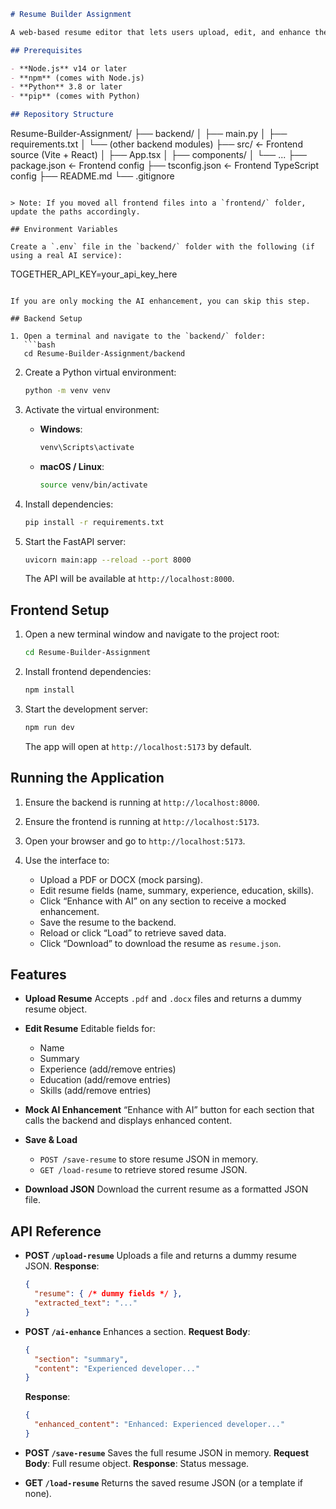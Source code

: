 ```markdown
# Resume Builder Assignment

A web-based resume editor that lets users upload, edit, and enhance their resumes with a mock AI backend, save and retrieve resume data via a FastAPI backend, and download the final resume as JSON.

## Prerequisites

- **Node.js** v14 or later  
- **npm** (comes with Node.js)  
- **Python** 3.8 or later  
- **pip** (comes with Python)

## Repository Structure

```

Resume-Builder-Assignment/
├── backend/
│   ├── main.py
│   ├── requirements.txt
│   └── (other backend modules)
├── src/                   ← Frontend source (Vite + React)
│   ├── App.tsx
│   ├── components/
│   └── ...
├── package.json           ← Frontend config
├── tsconfig.json          ← Frontend TypeScript config
├── README.md
└── .gitignore

```

> Note: If you moved all frontend files into a `frontend/` folder, update the paths accordingly.

## Environment Variables

Create a `.env` file in the `backend/` folder with the following (if using a real AI service):

```

TOGETHER\_API\_KEY=your\_api\_key\_here

````

If you are only mocking the AI enhancement, you can skip this step.

## Backend Setup

1. Open a terminal and navigate to the `backend/` folder:
   ```bash
   cd Resume-Builder-Assignment/backend
````

2. Create a Python virtual environment:

   ```bash
   python -m venv venv
   ```

3. Activate the virtual environment:

   * **Windows**:

     ```bash
     venv\Scripts\activate
     ```
   * **macOS / Linux**:

     ```bash
     source venv/bin/activate
     ```

4. Install dependencies:

   ```bash
   pip install -r requirements.txt
   ```

5. Start the FastAPI server:

   ```bash
   uvicorn main:app --reload --port 8000
   ```

   The API will be available at `http://localhost:8000`.

## Frontend Setup

1. Open a new terminal window and navigate to the project root:

   ```bash
   cd Resume-Builder-Assignment
   ```

2. Install frontend dependencies:

   ```bash
   npm install
   ```

3. Start the development server:

   ```bash
   npm run dev
   ```

   The app will open at `http://localhost:5173` by default.

## Running the Application

1. Ensure the backend is running at `http://localhost:8000`.
2. Ensure the frontend is running at `http://localhost:5173`.
3. Open your browser and go to `http://localhost:5173`.
4. Use the interface to:

   * Upload a PDF or DOCX (mock parsing).
   * Edit resume fields (name, summary, experience, education, skills).
   * Click “Enhance with AI” on any section to receive a mocked enhancement.
   * Save the resume to the backend.
   * Reload or click “Load” to retrieve saved data.
   * Click “Download” to download the resume as `resume.json`.

## Features

* **Upload Resume**
  Accepts `.pdf` and `.docx` files and returns a dummy resume object.

* **Edit Resume**
  Editable fields for:

  * Name
  * Summary
  * Experience (add/remove entries)
  * Education (add/remove entries)
  * Skills (add/remove entries)

* **Mock AI Enhancement**
  “Enhance with AI” button for each section that calls the backend and displays enhanced content.

* **Save & Load**

  * `POST /save-resume` to store resume JSON in memory.
  * `GET /load-resume` to retrieve stored resume JSON.

* **Download JSON**
  Download the current resume as a formatted JSON file.

## API Reference

* **POST `/upload-resume`**
  Uploads a file and returns a dummy resume JSON.
  **Response**:

  ```json
  {
    "resume": { /* dummy fields */ },
    "extracted_text": "..."
  }
  ```

* **POST `/ai-enhance`**
  Enhances a section.
  **Request Body**:

  ```json
  {
    "section": "summary",
    "content": "Experienced developer..."
  }
  ```

  **Response**:

  ```json
  {
    "enhanced_content": "Enhanced: Experienced developer..."
  }
  ```

* **POST `/save-resume`**
  Saves the full resume JSON in memory.
  **Request Body**: Full resume object.
  **Response**: Status message.

* **GET `/load-resume`**
  Returns the saved resume JSON (or a template if none).


